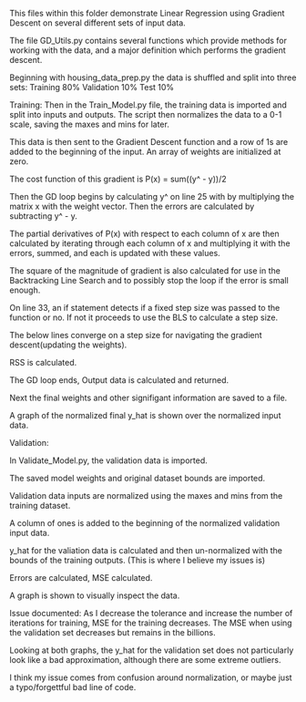 This files within this folder demonstrate Linear Regression using Gradient Descent on several different sets of input data.

The file GD_Utils.py contains several functions which provide methods for working with the data, and a major definition which performs the gradient descent.

Beginning with housing_data_prep.py the data is shuffled and split into three sets:
Training 80%
Validation 10%
Test 10%

Training:
Then in the Train_Model.py file, the training data is imported and split into inputs and outputs.
The script then normalizes the data to a 0-1 scale, saving the maxes and mins for later.

This data is then sent to the Gradient Descent function and a row of 1s are added to the beginning of the input.
An array of weights are initialized at zero.

The cost function of this gradient is P(x) = sum((y^ - y))/2

Then the GD loop begins by calculating y^ on line 25 with by multiplying the matrix x with the weight vector. 
Then the errors are calculated by subtracting y^ - y. 

The partial derivatives of P(x) with respect to each column of x are then calculated by iterating through each column of x and multiplying it with the errors, summed, and each is updated with these values. 

The square of the magnitude of gradient is also calculated for use in the Backtracking Line Search and to possibly stop the loop if the error is small enough. 

On line 33, an if statement detects if a fixed step size was passed to the function or no. If not it proceeds to use the BLS to calculate a step size. 

The below lines converge on a step size for navigating the gradient descent(updating the weights).

RSS is calculated.

The GD loop ends, Output data is calculated and returned.


Next the final weights and other signifigant information are saved to a file.

A graph of the normalized final y_hat is shown over the normalized input data.


Validation:

In Validate_Model.py, the validation data is imported.

The saved model weights and original dataset bounds are imported.

Validation data inputs are normalized using the maxes and mins from the training dataset.

A column of ones is added to the beginning of the normalized validation input data.

y_hat for the valiation data is calculated and then un-normalized with the bounds of the training outputs.
(This is where I believe my issues is)

Errors are calculated, MSE calculated.

A graph is shown to visually inspect the data. 

Issue documented:
As I decrease the tolerance and increase the number of iterations for training, MSE for the training decreases.
The  MSE when using the validation set decreases but remains in the billions. 

Looking at both graphs, the y_hat for the validation set does not particularly look like a bad approximation, although there are some extreme outliers. 

I think my issue comes from confusion around normalization, or maybe just a typo/forgettful bad line of code.














